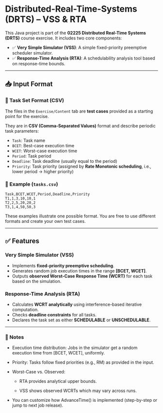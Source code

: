# Distributed-Real-Time-Systems (DRTS) – VSS & RTA

This Java project is part of the **02225 Distributed Real-Time Systems (DRTS)** course exercise. It includes two core components:

- ✅ **Very Simple Simulator (VSS)**: A simple fixed-priority preemptive scheduler simulator.
- ✅ **Response-Time Analysis (RTA)**: A schedulability analysis tool based on response-time bounds.

---

## 📥 Input Format

### 🧪 Task Set Format (CSV)

The files in the `Exercise/Content` tab are **test cases** provided as a starting point for the exercise.

They are in **CSV (Comma-Separated Values)** format and describe periodic task parameters:

- `Task`: Task name
- `BCET`: Best-case execution time
- `WCET`: Worst-case execution time
- `Period`: Task period
- `Deadline`: Task deadline (usually equal to the period)
- `Priority`: Task priority (assigned by **Rate Monotonic scheduling**, i.e., lower period → higher priority)

### 📝 Example (`tasks.csv`)
```csv
Task,BCET,WCET,Period,Deadline,Priority
T1,1,3,10,10,1
T2,2,5,20,20,2
T3,1,4,50,50,3
```
These examples illustrate one possible format. You are free to use different formats and create your own test cases.

---

## ✅ Features

### Very Simple Simulator (VSS)
- Implements **fixed-priority preemptive scheduling**.
- Generates random job execution times in the range **[BCET, WCET]**.
- Outputs **observed Worst-Case Response Time (WCRT)** for each task based on the simulation.

### Response-Time Analysis (RTA)
- Calculates **WCRT analytically** using interference-based iterative computation.
- Checks **deadline constraints** for all tasks.
- Declares the task set as either **SCHEDULABLE** or **UNSCHEDULABLE**.

---

### 📌 Notes
- Execution time distribution: Jobs in the simulator get a random execution time from [BCET, WCET], uniformly.

- Priority: Tasks follow fixed priorities (e.g., RM) as provided in the input.

- Worst-Case vs. Observed:

  - RTA provides analytical upper bounds.

  - VSS shows observed WCRTs which may vary across runs.

- You can customize how AdvanceTime() is implemented (step-by-step or jump to next job release).



